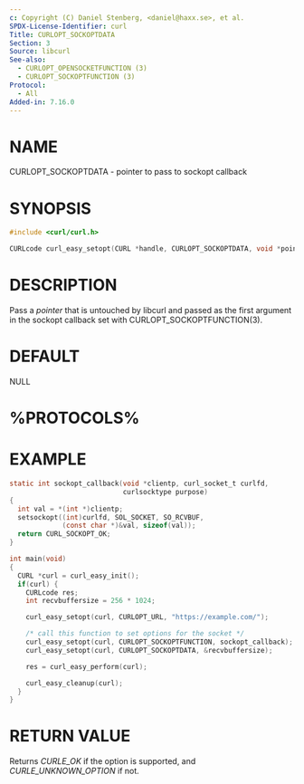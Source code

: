 ```yaml
---
c: Copyright (C) Daniel Stenberg, <daniel@haxx.se>, et al.
SPDX-License-Identifier: curl
Title: CURLOPT_SOCKOPTDATA
Section: 3
Source: libcurl
See-also:
  - CURLOPT_OPENSOCKETFUNCTION (3)
  - CURLOPT_SOCKOPTFUNCTION (3)
Protocol:
  - All
Added-in: 7.16.0
---
```


# NAME

CURLOPT_SOCKOPTDATA - pointer to pass to sockopt callback

# SYNOPSIS

~~~c
#include <curl/curl.h>

CURLcode curl_easy_setopt(CURL *handle, CURLOPT_SOCKOPTDATA, void *pointer);
~~~

# DESCRIPTION

Pass a *pointer* that is untouched by libcurl and passed as the first
argument in the sockopt callback set with CURLOPT_SOCKOPTFUNCTION(3).

# DEFAULT

NULL

# %PROTOCOLS%

# EXAMPLE

~~~c
static int sockopt_callback(void *clientp, curl_socket_t curlfd,
                            curlsocktype purpose)
{
  int val = *(int *)clientp;
  setsockopt((int)curlfd, SOL_SOCKET, SO_RCVBUF,
             (const char *)&val, sizeof(val));
  return CURL_SOCKOPT_OK;
}

int main(void)
{
  CURL *curl = curl_easy_init();
  if(curl) {
    CURLcode res;
    int recvbuffersize = 256 * 1024;

    curl_easy_setopt(curl, CURLOPT_URL, "https://example.com/");

    /* call this function to set options for the socket */
    curl_easy_setopt(curl, CURLOPT_SOCKOPTFUNCTION, sockopt_callback);
    curl_easy_setopt(curl, CURLOPT_SOCKOPTDATA, &recvbuffersize);

    res = curl_easy_perform(curl);

    curl_easy_cleanup(curl);
  }
}
~~~

# RETURN VALUE

Returns *CURLE_OK* if the option is supported, and *CURLE_UNKNOWN_OPTION* if not.

